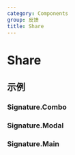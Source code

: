 ```yaml
---
category: Components
group: 反馈
title: Share
---
```


# Share

## 示例

### Signature.Combo

<code src="./demos/Combo/index.jsx"></code>

### Signature.Modal

<code src="./demos/Modal/index.jsx"></code>

### Signature.Main

<code src="./demos/Main/index.jsx"></code>

